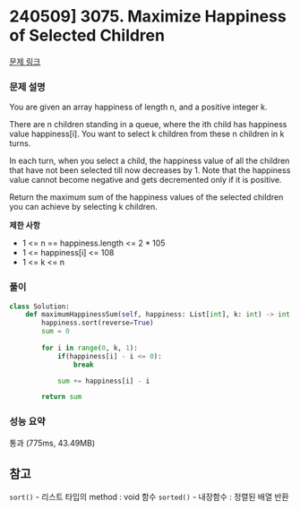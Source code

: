# 240509] 3075. Maximize Happiness of Selected Children

[문제 링크](https://leetcode.com/problems/maximize-happiness-of-selected-children/description/)

### 문제 설명
You are given an array happiness of length n, and a positive integer k.  

There are n children standing in a queue, where the ith child has happiness value happiness[i]. You want to select k children from these n children in k turns.  

In each turn, when you select a child, the happiness value of all the children that have not been selected till now decreases by 1. Note that the happiness value cannot become negative and gets decremented only if it is positive.  

Return the maximum sum of the happiness values of the selected children you can achieve by selecting k children.  

**제한 사항**  
* 1 <= n == happiness.length <= 2 * 105
* 1 <= happiness[i] <= 108
* 1 <= k <= n

### 풀이
```python
class Solution:
    def maximumHappinessSum(self, happiness: List[int], k: int) -> int:
        happiness.sort(reverse=True)
        sum = 0
        
        for i in range(0, k, 1):
            if(happiness[i] - i <= 0):
                break

            sum += happiness[i] - i

        return sum
```

### 성능 요약
통과 (775ms, 43.49MB)

## 참고
`sort()` - 리스트 타입의 method : void 함수
`sorted()` - 내장함수 : 정렬된 배열 반환
